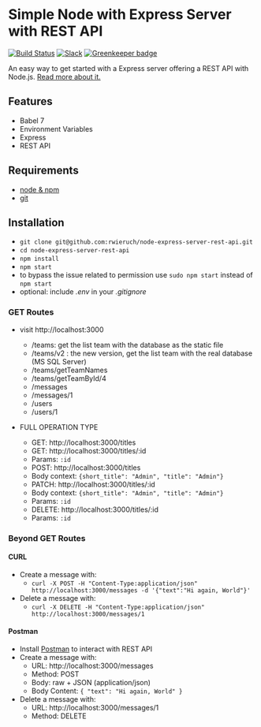 # Simple Node with Express Server with REST API

[![Build Status](https://travis-ci.org/rwieruch/node-express-server-rest-api.svg?branch=master)](https://travis-ci.org/rwieruch/node-express-server-rest-api) [![Slack](https://slack-the-road-to-learn-react.wieruch.com/badge.svg)](https://slack-the-road-to-learn-react.wieruch.com/) [![Greenkeeper badge](https://badges.greenkeeper.io/rwieruch/node-express-server-rest-api.svg)](https://greenkeeper.io/)

An easy way to get started with a Express server offering a REST API with Node.js. [Read more about it.](https://www.robinwieruch.de/node-express-server-rest-api)

## Features

* Babel 7
* Environment Variables
* Express
* REST API

## Requirements

* [node & npm](https://nodejs.org/en/)
* [git](https://www.robinwieruch.de/git-essential-commands/)

## Installation

* `git clone git@github.com:rwieruch/node-express-server-rest-api.git`
* `cd node-express-server-rest-api`
* `npm install`
* `npm start`
* to bypass the issue related to permission use `sudo npm start` instead of `npm start`
* optional: include *.env* in your *.gitignore*

### GET Routes

* visit http://localhost:3000

  * /teams: get the list team with the database as the static file
  * /teams/v2 : the new version, get the list team with the real database (MS SQL Server)
  * /teams/getTeamNames
  * /teams/getTeamById/4
  * /messages
  * /messages/1
  * /users
  * /users/1

* FULL OPERATION TYPE
  * GET: http://localhost:3000/titles
  * GET: http://localhost:3000/titles/:id
  * Params: `:id`
  * POST: http://localhost:3000/titles
  * Body context: `{short_title": "Admin", "title": "Admin"}`
  * PATCH: http://localhost:3000/titles/:id
  * Body context: `{short_title": "Admin", "title": "Admin"}`
  * Params: `:id`
  * DELETE: http://localhost:3000/titles/:id
  * Params: `:id`

### Beyond GET Routes

#### CURL

* Create a message with:
  * `curl -X POST -H "Content-Type:application/json" http://localhost:3000/messages -d '{"text":"Hi again, World"}'`
* Delete a message with:
  * `curl -X DELETE -H "Content-Type:application/json" http://localhost:3000/messages/1`

#### Postman

* Install [Postman](https://www.getpostman.com/apps) to interact with REST API
* Create a message with:
  * URL: http://localhost:3000/messages
  * Method: POST
  * Body: raw + JSON (application/json)
  * Body Content: `{ "text": "Hi again, World" }`
* Delete a message with:
  * URL: http://localhost:3000/messages/1
  * Method: DELETE
